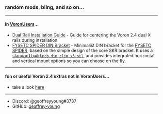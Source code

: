 ### random mods, bling, and so on...

---

#### in [VoronUsers](https://github.com/VoronDesign/VoronUsers)...

* [Dual Rail Installation Guide](./dual_rail_guide) - Guide for centering the Voron 2.4 dual X rails during installation.
* [FYSETC SPIDER DIN Bracket](./spider_bracket) - Minimalist DIN bracket for the [FYSETC SPIDER](https://wiki.fysetc.com/Spider/), based on the simple design of the core SKR bracket.  It uses a [standard build `pcb_din_clip_x3.stl`](https://github.com/VoronDesign/Voron-2/blob/Voron2.4/STLs/VORON2.4/Electronics_Compartment/DIN_Brackets/pcb_din_clip_x3.stl), and provides integrated horizontal and vertical mount options so you can choose on the fly.

---

#### fun or useful Voron 2.4 extras not in VoronUsers... 
* take a look [here](https://github.com/geoffrey-young/3D-Printing/tree/main/models/voron/2.4)

---

* Discord: @geoffreyyoung#3737
* GitHub: [geoffrey-young](https://github.com/geoffrey-young/)

